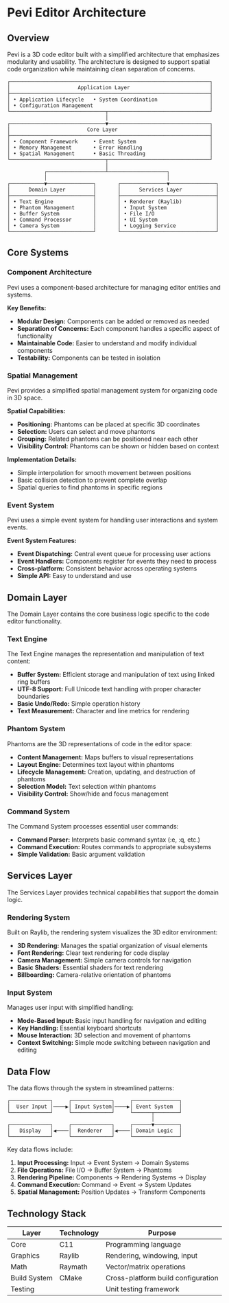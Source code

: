 # Pevi Editor Architecture

## Overview

Pevi is a 3D code editor built with a simplified architecture that emphasizes modularity and usability. The architecture is designed to support spatial code organization while maintaining clean separation of concerns.

```
┌─────────────────────────────────────────────────────────────────┐
│                      Application Layer                          │
├─────────────────────────────────────────────────────────────────┤
│ • Application Lifecycle   • System Coordination                 │
│ • Configuration Management                                      │
└───────────────────────────────┬─────────────────────────────────┘
                                │
┌───────────────────────────────▼─────────────────────────────────┐
│                         Core Layer                              │
├─────────────────────────────────────────────────────────────────┤
│ • Component Framework     • Event System                        │
│ • Memory Management       • Error Handling                      │
│ • Spatial Management      • Basic Threading                     │
└───────────────────────────────┬─────────────────────────────────┘
                                │
            ┌───────────────────┴───────────────────┐
            │                                       │
┌───────────▼───────────────┐       ┌───────────────▼───────────────┐
│      Domain Layer         │       │      Services Layer           │
├───────────────────────────┤       ├───────────────────────────────┤
│ • Text Engine             │       │ • Renderer (Raylib)           │
│ • Phantom Management      │       │ • Input System                │
│ • Buffer System           │       │ • File I/O                    │
│ • Command Processor       │       │ • UI System                   │
│ • Camera System           │       │ • Logging Service             │
└───────────────────────────┘       └───────────────────────────────┘
```

## Core Systems

### Component Architecture

Pevi uses a component-based architecture for managing editor entities and systems.

**Key Benefits:**
* **Modular Design:** Components can be added or removed as needed
* **Separation of Concerns:** Each component handles a specific aspect of functionality
* **Maintainable Code:** Easier to understand and modify individual components
* **Testability:** Components can be tested in isolation

### Spatial Management

Pevi provides a simplified spatial management system for organizing code in 3D space.

**Spatial Capabilities:**
* **Positioning:** Phantoms can be placed at specific 3D coordinates
* **Selection:** Users can select and move phantoms
* **Grouping:** Related phantoms can be positioned near each other
* **Visibility Control:** Phantoms can be shown or hidden based on context

**Implementation Details:**
* Simple interpolation for smooth movement between positions
* Basic collision detection to prevent complete overlap
* Spatial queries to find phantoms in specific regions

### Event System

Pevi uses a simple event system for handling user interactions and system events.

**Event System Features:**
* **Event Dispatching:** Central event queue for processing user actions
* **Event Handlers:** Components register for events they need to process
* **Cross-platform:** Consistent behavior across operating systems
* **Simple API:** Easy to understand and use


## Domain Layer

The Domain Layer contains the core business logic specific to the code editor functionality.

### Text Engine

The Text Engine manages the representation and manipulation of text content:

* **Buffer System:** Efficient storage and manipulation of text using linked ring buffers
* **UTF-8 Support:** Full Unicode text handling with proper character boundaries
* **Basic Undo/Redo:** Simple operation history
* **Text Measurement:** Character and line metrics for rendering

### Phantom System

Phantoms are the 3D representations of code in the editor space:

* **Content Management:** Maps buffers to visual representations
* **Layout Engine:** Determines text layout within phantoms
* **Lifecycle Management:** Creation, updating, and destruction of phantoms
* **Selection Model:** Text selection within phantoms
* **Visibility Control:** Show/hide and focus management

### Command System

The Command System processes essential user commands:

* **Command Parser:** Interprets basic command syntax (:e, :q, etc.)
* **Command Execution:** Routes commands to appropriate subsystems
* **Simple Validation:** Basic argument validation

## Services Layer

The Services Layer provides technical capabilities that support the domain logic.

### Rendering System

Built on Raylib, the rendering system visualizes the 3D editor environment:

* **3D Rendering:** Manages the spatial organization of visual elements
* **Font Rendering:** Clear text rendering for code display
* **Camera Management:** Simple camera controls for navigation
* **Basic Shaders:** Essential shaders for text rendering
* **Billboarding:** Camera-relative orientation of phantoms

### Input System

Manages user input with simplified handling:

* **Mode-Based Input:** Basic input handling for navigation and editing
* **Key Handling:** Essential keyboard shortcuts
* **Mouse Interaction:** 3D selection and movement of phantoms
* **Context Switching:** Simple mode switching between navigation and editing

## Data Flow

The data flows through the system in streamlined patterns:

```
┌─────────────┐     ┌─────────────┐     ┌───────────────┐
│  User Input │────▶│ Input System│────▶│ Event System  │
└─────────────┘     └─────────────┘     └──────┬────────┘
                                               │
┌─────────────┐     ┌─────────────┐     ┌──────▼────────┐
│   Display   │◀────│  Renderer   │◀────│ Domain Logic  │
└─────────────┘     └─────────────┘     └───────────────┘
```

Key data flows include:

1. **Input Processing:** Input → Event System → Domain Systems
2. **File Operations:** File I/O → Buffer System → Phantoms
3. **Rendering Pipeline:** Components → Rendering Systems → Display
4. **Command Execution:** Command → Event → System Updates
5. **Spatial Management:** Position Updates → Transform Components

## Technology Stack

| Layer          | Technology                | Purpose                                |
|----------------|---------------------------|----------------------------------------|
| Core           | C11                       | Programming language                   |
| Graphics       | Raylib                    | Rendering, windowing, input            |
| Math           | Raymath                   | Vector/matrix operations               |
| Build System   | CMake                     | Cross-platform build configuration     |
| Testing        |                           | Unit testing framework                 |

